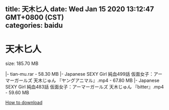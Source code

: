 
title: 天木匕人
date: Wed Jan 15 2020 13:12:47 GMT+0800 (CST)    
categories: baidu
---

# 天木匕人
size: 185.70 MB
 
 
|- tian-mu.rar - 58.30 MB
|- Japanese SEXY Girl 純血499話 仮面女子：アーマーガールズ 天木じゅん 『ヤングアニマル』.mp4 - 67.80 MB
|- Japanese SEXY Girl 純血483話 仮面女子：アーマーガールズ 天木じゅん 『bitter』.mp4 - 59.60 MB

[How to download](https://bpcam.bemobtrk.com/go/2ceec3aa-1ca2-46d6-b9ff-aaa5c184517c?jno=25)
